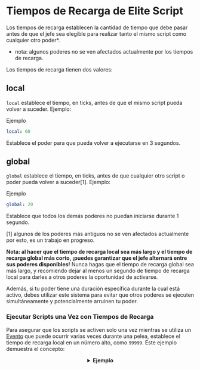 # Tiempos de Recarga de Elite Script

Los tiempos de recarga establecen la cantidad de tiempo que debe pasar antes de que el jefe sea elegible para realizar
tanto el mismo script como cualquier otro poder\*.

- nota: algunos poderes no se ven afectados actualmente por los tiempos de recarga.

Los tiempos de recarga tienen dos valores:

## local

`local` establece el tiempo, en ticks, antes de que el mismo script pueda volver a suceder. Ejemplo:

Ejemplo

```yaml
local: 60
```

Establece el poder para que pueda volver a ejecutarse en 3 segundos.

## global

`global` establece el tiempo, en ticks, antes de que cualquier otro script o poder pueda volver a suceder\[1\]. Ejemplo:

Ejemplo

```yaml
global: 20
```

Establece que todos los demás poderes no puedan iniciarse durante 1 segundo.

[1] algunos de los poderes más antiguos no se ven afectados actualmente por esto, es un trabajo en progreso.

**Nota: al hacer que el tiempo de recarga local sea más largo y el tiempo de recarga global más corto, ¡puedes
garantizar que el jefe alternará entre sus poderes disponibles!** Nunca hagas que el tiempo de recarga global sea más
largo, y recomiendo dejar al menos un segundo de tiempo de recarga local para darles a otros poderes la oportunidad de
activarse.

Además, si tu poder tiene una duración específica durante la cual está activo, debes utilizar este sistema para evitar
que otros poderes se ejecuten simultáneamente y potencialmente arruinen tu poder.

### Ejecutar Scripts una Vez con Tiempos de Recarga

Para asegurar que los scripts se activen solo una vez mientras se utiliza
un [Evento]($language$/elitemobs/elitescript_events.md) que puede ocurrir varias veces durante una pelea, establece el
tiempo de recarga local en un número alto, como `99999`. Este ejemplo demuestra el concepto:

<div align="center">

<details> 

<summary><b>Ejemplo</b></summary>

<div align="left">

```yaml
eliteScript:
  SetMeOnFireOnlyOnce:
    Events:
    - EliteMobDamagedByPlayerEvent
    Actions:
    - action: SET_ON_FIRE
      duration: 60
      Target:
      targetType: DIRECT_TARGET
    Cooldowns:
    local: 99999
    global: 50
```

En este escenario, el `EliteMobDamagedByPlayerEvent` activa la acción `SET_ON_FIRE`. Sin tiempos de recarga, la acción
se activaría cada vez que el jugador golpeara al mob.

Sin embargo, con un tiempo de recarga local establecido en `99999`, la acción solo se activará cada `99999` ticks (83
minutos).

</div>

</details>

</div>
